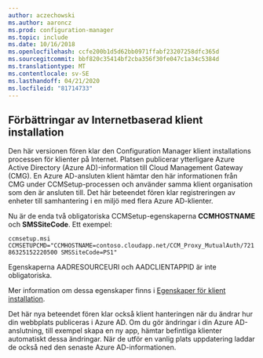 ```yaml
---
author: aczechowski
ms.author: aaroncz
ms.prod: configuration-manager
ms.topic: include
ms.date: 10/16/2018
ms.openlocfilehash: ccfe200b1d5d62bb0971ffabf23207258dfc365d
ms.sourcegitcommit: bbf820c35414bf2cba356f30fe047c1a34c5384d
ms.translationtype: MT
ms.contentlocale: sv-SE
ms.lasthandoff: 04/21/2020
ms.locfileid: "81714733"
---
```

## <a name="improvements-to-internet-based-client-setup"></a><a name="bkmk_cmg"></a>Förbättringar av Internetbaserad klient installation
<!--1359181-->

Den här versionen fören klar den Configuration Manager klient installations processen för klienter på Internet. Platsen publicerar ytterligare Azure Active Directory (Azure AD)-information till Cloud Management Gateway (CMG). En Azure AD-ansluten klient hämtar den här informationen från CMG under CCMSetup-processen och använder samma klient organisation som den är ansluten till. Det här beteendet fören klar registreringen av enheter till samhantering i en miljö med flera Azure AD-klienter. 

Nu är de enda två obligatoriska CCMSetup-egenskaperna **CCMHOSTNAME** och **SMSSiteCode**. Ett exempel:

`ccmsetup.msi CCMSETUPCMD="CCMHOSTNAME=contoso.cloudapp.net/CCM_Proxy_MutualAuth/72186325152220500 SMSSiteCode=PS1"`

Egenskaperna AADRESOURCEURI och AADCLIENTAPPID är inte obligatoriska.

Mer information om dessa egenskaper finns i [Egenskaper för klient installation](../../../clients/deploy/about-client-installation-properties.md).

Det här nya beteendet fören klar också klient hanteringen när du ändrar hur din webbplats publiceras i Azure AD. Om du gör ändringar i din Azure AD-anslutning, till exempel skapa en ny app, hämtar befintliga klienter automatiskt dessa ändringar. När de utför en vanlig plats uppdatering laddar de också ned den senaste Azure AD-informationen.


